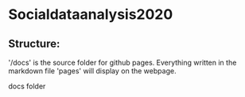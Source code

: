 # Socialdataanalysis2020


## Structure:

'/docs' is the source folder for github pages. Everything written in the markdown file 'pages'
will display on the webpage. 

docs folder
